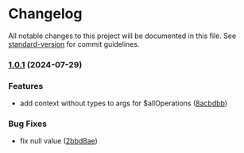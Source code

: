 # Changelog

All notable changes to this project will be documented in this file. See [standard-version](https://github.com/conventional-changelog/standard-version) for commit guidelines.

### [1.0.1](https://github.com/kltk/prisma-extension-rls/compare/v1.0.0...v1.0.1) (2024-07-29)


### Features

* add context without types to args for $allOperations ([8acbdbb](https://github.com/kltk/prisma-extension-rls/commit/8acbdbb33f0d2fb6d6d8b2ebba3e6d5752b8c393))


### Bug Fixes

* fix null value ([2bbd8ae](https://github.com/kltk/prisma-extension-rls/commit/2bbd8ae330a5ede7feddcc4c2f7ed037af57fa79))
